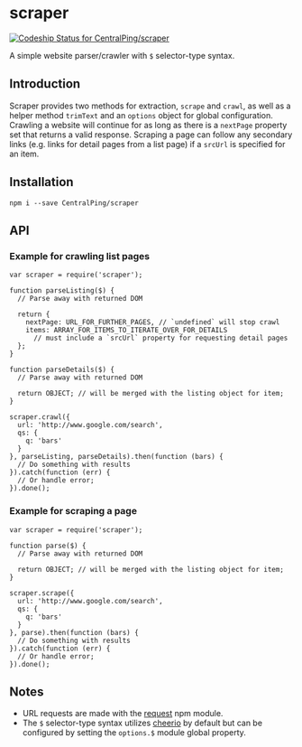 scraper
====================

[ ![Codeship Status for CentralPing/scraper](https://codeship.com/projects/adcc36c0-9900-0132-73ac-365d53813970/status?branch=master)](https://codeship.com/projects/63541)

A simple website parser/crawler with `$` selector-type syntax.

## Introduction

Scraper provides two methods for extraction, `scrape` and `crawl`, as well as a helper method `trimText` and an `options` object for global configuration. Crawling a website will continue for as long as there is a `nextPage` property set that returns a valid response. Scraping a page can follow any secondary links (e.g. links for detail pages from a list page) if a `srcUrl` is specified for an item.

## Installation

`npm i --save CentralPing/scraper`

## API



### Example for crawling list pages

```JS
var scraper = require('scraper');

function parseListing($) {
  // Parse away with returned DOM

  return {
    nextPage: URL_FOR_FURTHER_PAGES, // `undefined` will stop crawl
    items: ARRAY_FOR_ITEMS_TO_ITERATE_OVER_FOR_DETAILS
      // must include a `srcUrl` property for requesting detail pages
  };
}

function parseDetails($) {
  // Parse away with returned DOM

  return OBJECT; // will be merged with the listing object for item;
}

scraper.crawl({
  url: 'http://www.google.com/search',
  qs: {
    q: 'bars'
  }
}, parseListing, parseDetails).then(function (bars) {
  // Do something with results
}).catch(function (err) {
  // Or handle error;
}).done();
```

### Example for scraping a page

```JS
var scraper = require('scraper');

function parse($) {
  // Parse away with returned DOM

  return OBJECT; // will be merged with the listing object for item;
}

scraper.scrape({
  url: 'http://www.google.com/search',
  qs: {
    q: 'bars'
  }
}, parse).then(function (bars) {
  // Do something with results
}).catch(function (err) {
  // Or handle error;
}).done();
```

## Notes
* URL requests are made with the [request](https://github.com/request/request) npm module.
* The `$` selector-type syntax utilizes [cheerio](http://cheeriojs.github.io/cheerio/) by default but can be configured by setting the `options.$` module global property.
